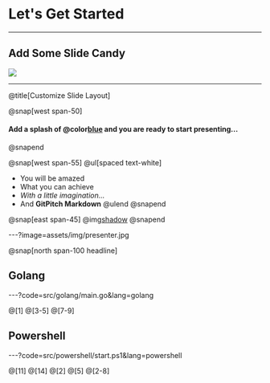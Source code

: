 # Let's Get Started

---

## Add Some Slide Candy

![](assets/img/presentation.png)

---
@title[Customize Slide Layout]

@snap[west span-50]

#### Add a splash of @color[blue](**color**) and you are ready to start presenting...

@snapend

@snap[west span-55]
@ul[spaced text-white]

- You will be amazed
- What you can achieve
- *With a little imagination...*
- And **GitPitch Markdown**
@ulend
@snapend

@snap[east span-45]
@img[shadow](assets/img/conference.png)
@snapend

---?image=assets/img/presenter.jpg

@snap[north span-100 headline]

## Golang

---?code=src/golang/main.go&lang=golang

@[1]
@[3-5]
@[7-9]

## Powershell

---?code=src/powershell/start.ps1&lang=powershell

@[11]
@[14]
@[2]
@[5]
@[2-8]